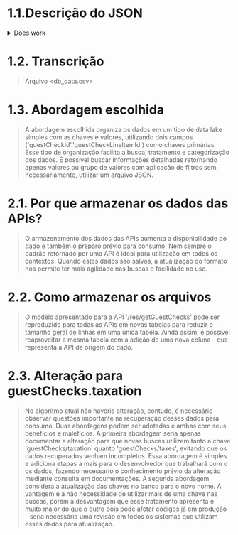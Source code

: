 # 1.1.Descrição do JSON
<details><summary>Does work</summary>

> - curUTC
> - locRef
> - guestChecks
> - guestChecks[0]
> - guestChecks[0].guestCheckId
> - guestChecks[0].chkNum
> - guestChecks[0].opnBusDt
> - guestChecks[0].opnUTC
> - guestChecks[0].opnLcl
> - guestChecks[0].clsdBusDt
> - guestChecks[0].clsdUTC
> - guestChecks[0].clsdLcl
> - guestChecks[0].lastTransUTC
> - guestChecks[0].lastTransLcl
> - guestChecks[0].lastUpdatedUTC
> - guestChecks[0].lastUpdatedLcl
> - guestChecks[0].clsdFlag
> - guestChecks[0].gstCnt
> - guestChecks[0].subTtl
> - guestChecks[0].nonTxblSlsTtl
> - guestChecks[0].chkTtl
> - guestChecks[0].dscTtl
> - guestChecks[0].payTtl
> - guestChecks[0].balDueTtl
> - guestChecks[0].rvcNum
> - guestChecks[0].otNum
> - guestChecks[0].ocNum
> - guestChecks[0].tblNum
> - guestChecks[0].tblName
> - guestChecks[0].empNum
> - guestChecks[0].numSrvcRd
> - guestChecks[0].numChkPrntd
> - guestChecks[0].taxes
> - guestChecks[0].taxes[0]
> - guestChecks[0].taxes[0].taxNum
> - guestChecks[0].taxes[0].txblSlsTtl
> - guestChecks[0].taxes[0].taxCollTtl
> - guestChecks[0].taxes[0].taxRate
> - guestChecks[0].taxes[0].type
> - guestChecks[0].detailLines
> - guestChecks[0].detailLines[0]
> - guestChecks[0].detailLines[0].guestCheckLineItemId
> - guestChecks[0].detailLines[0].rvcNum
> - guestChecks[0].detailLines[0].dtlOtNum
> - guestChecks[0].detailLines[0].dtlOcNum
> - guestChecks[0].detailLines[0].lineNum
> - guestChecks[0].detailLines[0].dtlId
> - guestChecks[0].detailLines[0].detailUTC
> - guestChecks[0].detailLines[0].detailLcl
> - guestChecks[0].detailLines[0].lastUpdateUTC
> - guestChecks[0].detailLines[0].lastUpdateLcl
> - guestChecks[0].detailLines[0].busDt
> - guestChecks[0].detailLines[0].wsNum
> - guestChecks[0].detailLines[0].dspTtl
> - guestChecks[0].detailLines[0].dspQty
> - guestChecks[0].detailLines[0].aggTtl
> - guestChecks[0].detailLines[0].aggQty
> - guestChecks[0].detailLines[0].chkEmpId
> - guestChecks[0].detailLines[0].chkEmpNum
> - guestChecks[0].detailLines[0].svcRndNum
> - guestChecks[0].detailLines[0].seatNum
> - guestChecks[0].detailLines[0].menuItem
> - guestChecks[0].detailLines[0].menuItem.miNum
> - guestChecks[0].detailLines[0].menuItem.modFlag
> - guestChecks[0].detailLines[0].menuItem.inclTax
> - guestChecks[0].detailLines[0].menuItem.activeTaxes
> - guestChecks[0].detailLines[0].menuItem.prcLvl

</details>

# 1.2. Transcrição
> Arquivo <db_data.csv>

# 1.3. Abordagem escolhida
> A abordagem escolhida organiza os dados em um tipo de data lake simples com as chaves e valores, utilizando dois campos ('guestCheckId','guestCheckLineItemId') como chaves primárias.
> Esse tipo de organização facilita a busca, tratamento e categorização dos dados. É possível buscar informações detalhadas retornando apenas valores ou grupo de valores com aplicação de filtros sem, necessariamente, utilizar um arquivo JSON.


# 2.1. Por que armazenar os dados das APIs?
> O armazenamento dos dados das APIs aumenta a disponibilidade do dado e também o preparo prévio para consumo. Nem sempre o padrão retornado por uma API é ideal para utilização em todos os contextos. Quando estes dados são salvos, a atualização do formato nos permite ter mais agilidade nas buscas e facilidade no uso.

# 2.2. Como armazenar os arquivos
> O modelo apresentado para a API '/res/getGuestChecks' pode ser reproduzido para todas as APIs em novas tabelas para reduzir o tamanho geral de linhas em uma única tabela. Ainda assim, é possível reaproveitar a mesma tabela com a adição de uma nova coluna - que representa a API de origem do dado.

# 2.3. Alteração para guestChecks.taxation
> No algoritmo atual não haveria alteração, contudo, é necessário observar questões importante na recuperação desses dados para consumo.
> Duas abordagens podem ser adotadas e ambas com seus benefícios e malefícios.
> A primeira abordagem seria apenas documentar a alteração para que novas buscas utilizem tanto a chave 'guestChecks/taxation' quanto 'guestChecks/taxes', evitando que os dados recuperados venham incompletos. Essa abordagem é simples e adiciona etapas a mais para o desenvolvedor que trabalhará com o os dados, fazendo necessário o conhecimento prévio da alteração mediante consulta em documentações.
> A segunda abordagem considera a atualização das chaves no banco para o novo nome. A vantagem é a não necessidade de utilizar mais de uma chave nas buscas, porém a desvantagem que esse tratamento apresenta é muito maior do que o outro pois pode afetar códigos já em produção - seria necessária uma revisão em todos os sistemas que utilizam esses dados para atualização.
